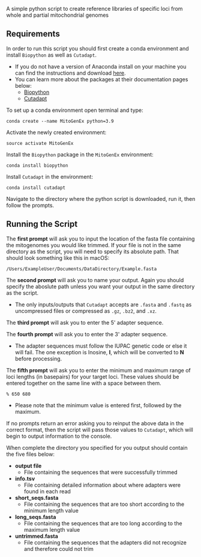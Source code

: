 A simple python script to create reference libraries of specific loci from whole and partial mitochondrial genomes

## Requirements
In order to run this script you should first create a conda environment and install `Biopython` as well as `Cutadapt`.
- If you do not have a version of Anaconda install on your machine you can find the instructions and download [here](https://docs.anaconda.com/anaconda/install/index.html).
- You can learn more about the packages at their documentation pages below:
  - [Biopython](https://biopython.org/)
  - [Cutadapt](https://cutadapt.readthedocs.io/en/stable/)


To set up a conda environment open terminal and type:
```commandline
conda create --name MitoGenEx python=3.9
``` 
Activate the newly created environment:
```commandline
source activate MitoGenEx
```
Install the `Biopython` package in the `MitoGenEx` environment:
```commandline
conda install biopython
```
Install `Cutadapt` in the environment:
```commandline
conda install cutadapt
```
Navigate to the directory where the python script is downloaded, run it, then follow the prompts.

## Running the Script
The **first prompt** will ask you to input the location of the fasta file containing the mitogenomes you would like trimmed. If your file is not in the same directory as the script, you will need to specify its absolute path. That should look something like this in macOS: 
```commandline
/Users/ExampleUser/Documents/DataDirectory/Example.fasta
```

The **second prompt** will ask you to name your output. Again you should specify the aboslute path unless you want your output in the same directory as the script.
- The only inputs/outputs that `Cutadapt` accepts are `.fasta` and `.fastq` as uncompressed files or compressed as `.gz`, `.bz2`, and `.xz`. 

The **third prompt** will ask you to enter the 5' adapter sequence.

The **fourth prompt** will ask you to enter the 3' adapter sequence.
- The adapter sequences must follow the IUPAC genetic code or else it will fail. The one exception is Inosine, **I**,  which will be converted to **N** before processing. 

The **fifth prompt** will ask you to enter the minimum and maximum range of loci lengths (in basepairs) for your target loci. These values should be entered together on the same line with a space between them.
```commandline
% 650 680
```
- Please note that the minimum value is entered first, followed by the maximum.

If no prompts return an error asking you to reinput the above data in the correct format, then the script will pass those values to `Cutadapt`, which will begin to output information to the console. 

When complete the directory you specified for you output should contain the five files below:
- **output file**
  - File containing the sequences that were successfully trimmed 
- **info.tsv**
  - File containing detailed information about where adapters were found in each read
- **short_seqs.fasta**
  - File containing the sequences that are too short according to the minimum length value
- **long_seqs.fasta**
  - File containing the sequences that are too long according to the maximum length value
- **untrimmed.fasta**
  - File containing the sequences that the adapters did not recognize and therefore could not trim